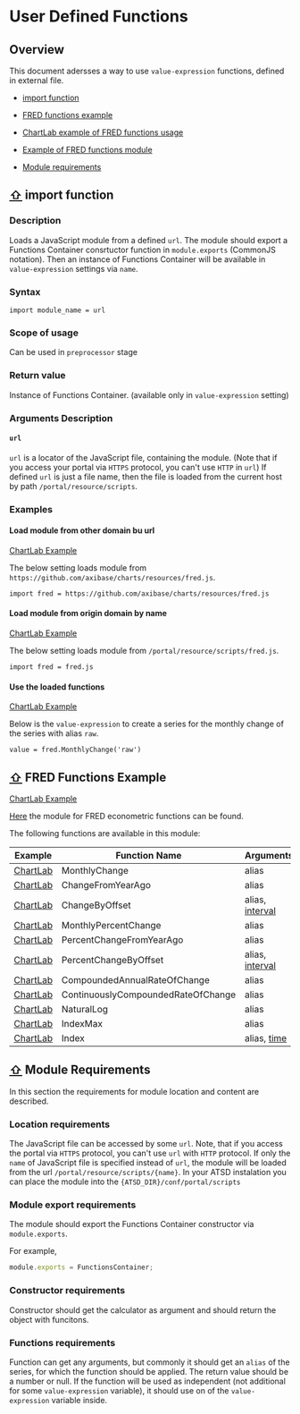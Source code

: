 # <a name=header></a> User Defined Functions

## Overview

This document adersses a way to use `value-expression` functions, defined in external file.

 - [import function](#import_fn)

 - [FRED functions example](#fred_ex)

 - [ChartLab example of FRED functions usage](https://apps.axibase.com/chartlab/d220468d/3)

 - [Example of FRED functions module](../resources/fred.js)

 - [Module requirements](#module_reqs)


## [⇧](#header) <a name = import_fn></a> import function

### Description

Loads a JavaScript module from a defined `url`.
The module should export a Functions Container consrtuctor function in `module.exports` (CommonJS notation).
Then an instance of Functions Container will be available in `value-expression` settings via `name`.


### Syntax

```
import module_name = url
```

### Scope of usage

Can be used in `preprocessor` stage

### Return value

Instance of Functions Container. (available only in `value-expression` setting)

### Arguments Description

#### `url`

`url` is a locator of the JavaScript file, containing the module.
(Note that if you access your portal via `HTTPS` protocol, you can't use `HTTP` in `url`)
If defined `url` is just a file name, then the file is loaded from the current host by path `/portal/resource/scripts`.

### Examples

#### Load module from other domain bu url

[ChartLab Example](https://apps.axibase.com/chartlab/20)

The below setting loads module from `https://github.com/axibase/charts/resources/fred.js`.

```
import fred = https://github.com/axibase/charts/resources/fred.js
```


#### Load module from origin domain by name

[ChartLab Example](https://apps.axibase.com/chartlab/d220468d/19)

The below setting loads module from `/portal/resource/scripts/fred.js`.

```
import fred = fred.js
```

#### Use the loaded functions

[ChartLab Example](https://apps.axibase.com/chartlab/d220468d/19)

Below is the `value-expression` to create a series for the monthly change of the series with alias `raw`.

```
value = fred.MonthlyChange('raw')
```




<!-- module requirements -->


## [⇧](#header) <a name = fred_ex></a> FRED Functions Example

[ChartLab Example](https://apps.axibase.com/chartlab/d220468d/3)

[Here](../resources/fred.js) the module for FRED econometric functions can be found.

The following functions are available in this module:

| Example | Function Name | Arguments |
|-------------|----------------------|-----------------|
| [ChartLab](https://apps.axibase.com/chartlab/d220468d/5/) | MonthlyChange | alias |
| [ChartLab](https://apps.axibase.com/chartlab/d220468d/6/) | ChangeFromYearAgo | alias |
| [ChartLab](https://apps.axibase.com/chartlab/d220468d/7/) | ChangeByOffset | alias, [interval](https://axibase.com/products/axibase-time-series-database/visualization/end-time/) |
| [ChartLab](https://apps.axibase.com/chartlab/d220468d/8/) | MonthlyPercentChange | alias |
| [ChartLab](https://apps.axibase.com/chartlab/d220468d/9/) | PercentChangeFromYearAgo | alias |
| [ChartLab](https://apps.axibase.com/chartlab/d220468d/10/) | PercentChangeByOffset | alias, [interval](https://axibase.com/products/axibase-time-series-database/visualization/end-time/) |
| [ChartLab](https://apps.axibase.com/chartlab/d220468d/11/) | CompoundedAnnualRateOfChange | alias |
| [ChartLab](https://apps.axibase.com/chartlab/d220468d/12/) | ContinuouslyCompoundedRateOfChange | alias |
| [ChartLab](https://apps.axibase.com/chartlab/d220468d/13/) | NaturalLog | alias |
| [ChartLab](https://apps.axibase.com/chartlab/d220468d/14/) | IndexMax | alias |
| [ChartLab](https://apps.axibase.com/chartlab/d220468d/15/) | Index | alias, [time](https://axibase.com/products/axibase-time-series-database/visualization/end-time/) |





<!-- module requirements -->




##  [⇧](#header) <a name = module_reqs></a> Module Requirements

In this section the requirements for module location and content are described.

### Location requirements

The JavaScript file can be accessed by some `url`.
Note, that if you access the portal via `HTTPS` protocol, you can't use `url` with `HTTP` protocol.
If only the `name` of JavaScript file is specified instead of `url`, the module will be loaded from the url `/portal/resource/scripts/{name}`.
In your ATSD instalation you can place the module into the `{ATSD_DIR}/conf/portal/scripts`

### Module export requirements

The module should export the Functions Container constructor via `module.exports`.

For example,

``` javascript
module.exports = FunctionsContainer;
```

### Constructor requirements

Constructor should get the calculator as argument and should return the object with funcitons.

### Functions requirements

Function can get any arguments, but commonly it should get an `alias` of the series, for which the function should be applied.
The return value should be a number or null.
If the function will be used as independent (not additional for some `value-expression` variable),
it should use on of the `value-expression` variable inside.
